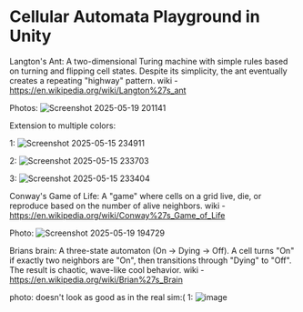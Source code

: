 #  Cellular Automata Playground in Unity

Langton's Ant:
A two-dimensional Turing machine with simple rules based on turning and flipping cell states. Despite its simplicity, the ant eventually creates a repeating "highway" pattern.
wiki - https://en.wikipedia.org/wiki/Langton%27s_ant

Photos:
![Screenshot 2025-05-19 201141](https://github.com/user-attachments/assets/3a8a9f48-3b65-41b6-85e6-391d2fe32567)

Extension to multiple colors:

1: 
![Screenshot 2025-05-15 234911](https://github.com/user-attachments/assets/1d9df79d-1c8a-413d-82fd-a14aa6f9be4e)

2:
![Screenshot 2025-05-15 233703](https://github.com/user-attachments/assets/517f685c-76fa-4b2b-93c6-2d59369f97db)

3:
![Screenshot 2025-05-15 233404](https://github.com/user-attachments/assets/dacf93c1-5b7d-42e5-a5a3-a2f91cabdf2d)


Conway's Game of Life:
A "game" where cells on a grid live, die, or reproduce based on the number of alive neighbors.
wiki - https://en.wikipedia.org/wiki/Conway%27s_Game_of_Life

Photo:
![Screenshot 2025-05-19 194729](https://github.com/user-attachments/assets/2bafbb59-2f3b-4a36-bec3-c6dbeb1f17f4)

Brians brain:
A three-state automaton (On → Dying → Off). A cell turns "On" if exactly two neighbors are "On", then transitions through "Dying" to "Off". The result is chaotic, wave-like cool behavior.
wiki - https://en.wikipedia.org/wiki/Brian%27s_Brain

photo:
doesn't look as good as in the real sim:(
1:
![image](https://github.com/user-attachments/assets/b9d4eef7-d3a5-4a05-a5fe-5fe5137e693d)
